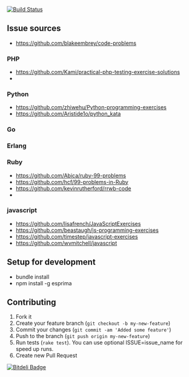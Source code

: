 [![Build Status](https://travis-ci.org/kaize/battle_asserts.png?branch=master)](https://travis-ci.org/kaize/battle_asserts)

## Issue sources

* https://github.com/blakeembrey/code-problems

### PHP
* https://github.com/Kami/practical-php-testing-exercise-solutions
* 

### Python
* https://github.com/zhiwehu/Python-programming-exercises
* https://github.com/Aristide1o/python_kata

### Go

### Erlang
### Ruby

* https://github.com/Abica/ruby-99-problems
* https://github.com/hcf/99-problems-in-Ruby
* https://github.com/kevinrutherford/rrwb-code
* 

### javascript

* https://github.com/lisafrench/JavaScriptExercises
* https://github.com/beastaugh/js-programming-exercises
* https://github.com/timestep/javascript-exercises
* https://github.com/wvmitchell/javascript

## Setup for development
* bundle install
* npm install -g esprima

## Contributing

1. Fork it
2. Create your feature branch (`git checkout -b my-new-feature`)
3. Commit your changes (`git commit -am 'Added some feature'`)
4. Push to the branch (`git push origin my-new-feature`)
5. Run tests (`rake test`). You can use optional ISSUE=issue_name for speed up runs.
6. Create new Pull Request


[![Bitdeli Badge](https://d2weczhvl823v0.cloudfront.net/kaize/battle_asserts/trend.png)](https://bitdeli.com/free "Bitdeli Badge")


